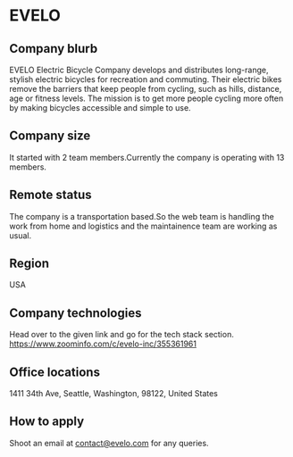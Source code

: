 # EVELO

## Company blurb
EVELO Electric Bicycle Company develops and distributes long-range, stylish electric bicycles for recreation and commuting. Their electric bikes remove the barriers that keep people from cycling, such as hills, distance, age or fitness levels. The mission is to get more people cycling more often by making bicycles accessible and simple to use.

## Company size
It started with 2 team members.Currently the company is operating with 13 members.


## Remote status
The company is a transportation based.So the web team is handling the work from home and logistics and the maintainence team are working as usual.


## Region
USA


## Company technologies
Head over to the given link and go for the tech stack section.
https://www.zoominfo.com/c/evelo-inc/355361961


## Office locations
1411 34th Ave, Seattle, Washington, 98122, United States


## How to apply
Shoot an email at contact@evelo.com for any queries.

